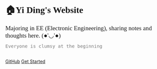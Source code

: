 <!-- _coverpage.md -->
<!-- <div class="center" style="max-width:300px;"><img src="https://imagebank-0.oss-cn-beijing.aliyuncs.com/VS-PicGo/2024-07-02-13-31-34__coverpage_.jpg"/></div> -->


# 🏠<span style="font-family:'Baskerville Old Face','Times New Roman';">Yi Ding's Website</span><br> 

<span style="font-family:'Times New Roman';font-size:1.2rem;">Majoring in EE (Electronic Engineering), sharing notes and thoughts here. (●'◡'●)</span>

<div class='clumsy'>Everyone is clumsy at the beginning </div><br>

<style>
    .clumsy {
         font-size: 0.9rem;
         color: rgba(70, 70, 70, 0.7);
         font-family: 'Cascadia Code', "Cascadia Mono", Consolas, monospace, 'Times New Roman';
    }
</style>


[GitHub](https://github.com/YiDingg)
[Get Started](/HOMEPAGE.md)

